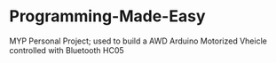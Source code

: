 # Programming-Made-Easy
MYP Personal Project; used to build a AWD Arduino Motorized Vheicle controlled with Bluetooth HC05
